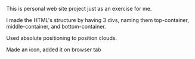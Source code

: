 This is personal web site project just as an exercise for me.

I made the HTML's structure by having 3 divs, naming them top-container, middle-container, and bottom-container.

Used absolute positioning to position clouds.

Made an icon, added it on browser tab